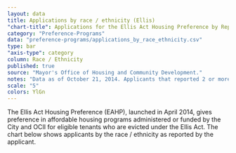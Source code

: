 ```yaml
---
layout: data
title: Applications by race / ethnicity (Ellis)
"chart-title": Applications for the Ellis Act Housing Preference by Reported Race / Ethnicity
category: "Preference-Programs"
data: "preference-programs/applications_by_race_ethnicity.csv"
type: bar
"axis-type": category
column: Race / Ethnicity
published: true
source: "Mayor's Office of Housing and Community Development."
notes: "Data as of October 21, 2014. Applicants that reported 2 or more race/ethnicitiies were classified as multi race/ethnicity."
scale: "5"
colors: YlGn
---
```


The Ellis Act Housing Preference (EAHP), launched in April 2014, gives preference in affordable housing programs administered or funded by the City and OCII for eligible tenants who are evicted under the Ellis Act. The chart below shows applicants by the race / ethnicity as reported by the applicant.